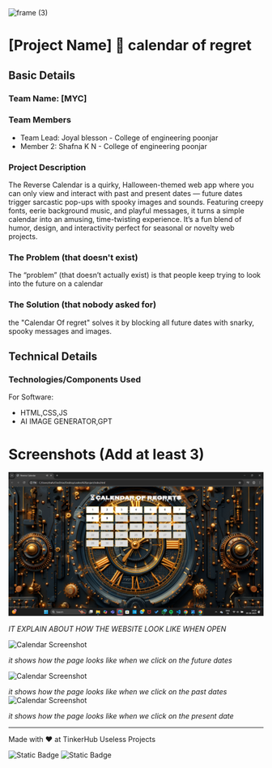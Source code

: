 <img width="3188" height="1202" alt="frame (3)" src="https://github.com/user-attachments/assets/517ad8e9-ad22-457d-9538-a9e62d137cd7" />


# [Project Name] 🎯 calendar of regret


## Basic Details
### Team Name: [MYC]


### Team Members
- Team Lead: Joyal blesson - College of engineering poonjar
- Member 2: Shafna K N - College of engineering poonjar

### Project Description
The Reverse Calendar is a quirky, Halloween-themed web app where you can only view and interact with past and present dates — future dates trigger sarcastic pop-ups with spooky images and sounds. Featuring creepy fonts, eerie background music, and playful messages, it turns a simple calendar into an amusing, time-twisting experience. It’s a fun blend of humor, design, and interactivity perfect for seasonal or novelty web projects.

### The Problem (that doesn't exist)
The “problem” (that doesn’t actually exist) is that people keep trying to look into the future on a calendar

### The Solution (that nobody asked for)
the "Calendar Of regret" solves it by blocking all future dates with snarky, spooky messages and images.

## Technical Details
### Technologies/Components Used
For Software:
- HTML,CSS,JS
- AI IMAGE GENERATOR,GPT



# Screenshots (Add at least 3)
![Calendar Screenshot](images/ss1.png)

*IT EXPLAIN ABOUT HOW THE WEBSITE LOOK LIKE WHEN OPEN*

![Calendar Screenshot](images/Screenshot(62).png)

*it shows how the page looks like when we  click on the future dates*


![Calendar Screenshot](images/Screenshot(63).png)

*it shows how the page looks like when we  click on the  past dates*
![Calendar Screenshot](images/Screenshot(64).png)

*it shows how the page looks like when we  click on the  present  date*


---
Made with ❤️ at TinkerHub Useless Projects 

![Static Badge](https://img.shields.io/badge/TinkerHub-24?color=%23000000&link=https%3A%2F%2Fwww.tinkerhub.org%2F)
![Static Badge](https://img.shields.io/badge/UselessProjects--25-25?link=https%3A%2F%2Fwww.tinkerhub.org%2Fevents%2FQ2Q1TQKX6Q%2FUseless%2520Projects)



